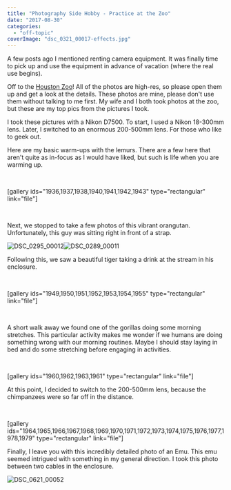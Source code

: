 ```yaml
---
title: "Photography Side Hobby - Practice at the Zoo"
date: "2017-08-30"
categories: 
  - "off-topic"
coverImage: "dsc_0321_00017-effects.jpg"
---
```


A few posts ago I mentioned renting camera equipment. It was finally time to pick up and use the equipment in advance of vacation (where the real use begins).

Off to the [Houston Zoo](https://www.houstonzoo.org/)! All of the photos are high-res, so please open them up and get a look at the details. These photos are mine, please don't use them without talking to me first. My wife and I both took photos at the zoo, but these are my top pics from the pictures I took.

I took these pictures with a Nikon D7500. To start, I used a Nikon 18-300mm lens. Later, I switched to an enormous 200-500mm lens. For those who like to geek out.

Here are my basic warm-ups with the lemurs. There are a few here that aren't quite as in-focus as I would have liked, but such is life when you are warming up.

 

\[gallery ids="1936,1937,1938,1940,1941,1942,1943" type="rectangular" link="file"\]

 

Next, we stopped to take a few photos of this vibrant orangutan. Unfortunately, this guy was sitting right in front of a strap.

![DSC_0295_00012](images/dsc_0295_00012.jpg)![DSC_0289_00011](images/dsc_0289_00011.jpg)

Following this, we saw a beautiful tiger taking a drink at the stream in his enclosure.

 

\[gallery ids="1949,1950,1951,1952,1953,1954,1955" type="rectangular" link="file"\]

 

A short walk away we found one of the gorillas doing some morning stretches. This particular activity makes me wonder if we humans are doing something wrong with our morning routines. Maybe I should stay laying in bed and do some stretching before engaging in activities.

 

\[gallery ids="1960,1962,1963,1961" type="rectangular" link="file"\]

At this point, I decided to switch to the 200-500mm lens, because the chimpanzees were so far off in the distance.

 

\[gallery ids="1964,1965,1966,1967,1968,1969,1970,1971,1972,1973,1974,1975,1976,1977,1978,1979" type="rectangular" link="file"\]

Finally, I leave you with this incredibly detailed photo of an Emu. This emu seemed intrigued with something in my general direction. I took this photo between two cables in the enclosure.

![DSC_0621_00052](images/dsc_0621_00052.jpg)
